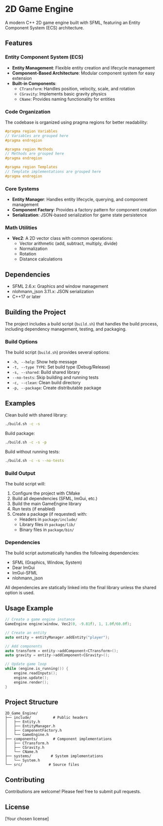 # 2D Game Engine

A modern C++ 2D game engine built with SFML, featuring an Entity Component System (ECS) architecture.

## Features

### Entity Component System (ECS)
- **Entity Management**: Flexible entity creation and lifecycle management
- **Component-Based Architecture**: Modular component system for easy extension
- **Built-in Components**:
  - `CTransform`: Handles position, velocity, scale, and rotation
  - `CGravity`: Implements basic gravity physics
  - `CName`: Provides naming functionality for entities

### Code Organization
The codebase is organized using pragma regions for better readability:
```cpp
#pragma region Variables
// Variables are grouped here
#pragma endregion

#pragma region Methods
// Methods are grouped here
#pragma endregion

#pragma region Templates
// Template implementations are grouped here
#pragma endregion
```

### Core Systems
- **Entity Manager**: Handles entity lifecycle, querying, and component management
- **Component Factory**: Provides a factory pattern for component creation
- **Serialization**: JSON-based serialization for game state persistence

### Math Utilities
- **Vec2**: A 2D vector class with common operations:
  - Vector arithmetic (add, subtract, multiply, divide)
  - Normalization
  - Rotation
  - Distance calculations

## Dependencies
- SFML 2.6.x: Graphics and window management
- nlohmann_json 3.11.x: JSON serialization
- C++17 or later

## Building the Project

The project includes a build script (`build.sh`) that handles the build process, including dependency management, testing, and packaging.

### Build Options

The build script (`build.sh`) provides several options:

- `-h, --help`: Show help message
- `-t, --type TYPE`: Set build type (Debug/Release)
- `-s, --shared`: Build shared library
- `--no-tests`: Skip building and running tests
- `-c, --clean`: Clean build directory
- `-p, --package`: Create distributable package

## Examples

Clean build with shared library:
```bash
./build.sh -c -s
```

Build package:
```bash
./build.sh -c -s -p
```

Build without running tests:
```bash
./build.sh -c -s --no-tests
```

### Build Output

The build script will:
1. Configure the project with CMake
2. Build all dependencies (SFML, ImGui, etc.)
3. Build the main GameEngine library
4. Run tests (if enabled)
5. Create a package (if requested) with:
   - Headers in `package/include/`
   - Library files in `package/lib/`
   - Binary files in `package/bin/`

### Dependencies
The build script automatically handles the following dependencies:
- SFML (Graphics, Window, System)
- Dear ImGui
- ImGui-SFML
- nlohmann_json

All dependencies are statically linked into the final library unless the shared option is used.

## Usage Example
```cpp
// Create a game engine instance
GameEngine engine(window, Vec2(0, -9.81f), 1, 1.0f/60.0f);

// Create an entity
auto entity = entityManager.addEntity("player");

// Add components
auto transform = entity->addComponent<CTransform>();
auto gravity = entity->addComponent<CGravity>();

// Update game loop
while (engine.is_running()) {
    engine.readInputs();
    engine.update();
    engine.render();
}
```

## Project Structure
```
2D_Game_Engine/
├── include/          # Public headers
│   ├── Entity.h
│   ├── EntityManager.h
│   ├── ComponentFactory.h
│   └── GameEngine.h
├── components/       # Component implementations
│   ├── CTransform.h
│   ├── CGravity.h
│   └── CName.h
├── systems/         # System implementations
│   └── System.h
└── src/            # Source files
```

## Contributing
Contributions are welcome! Please feel free to submit pull requests.

## License
[Your chosen license]
